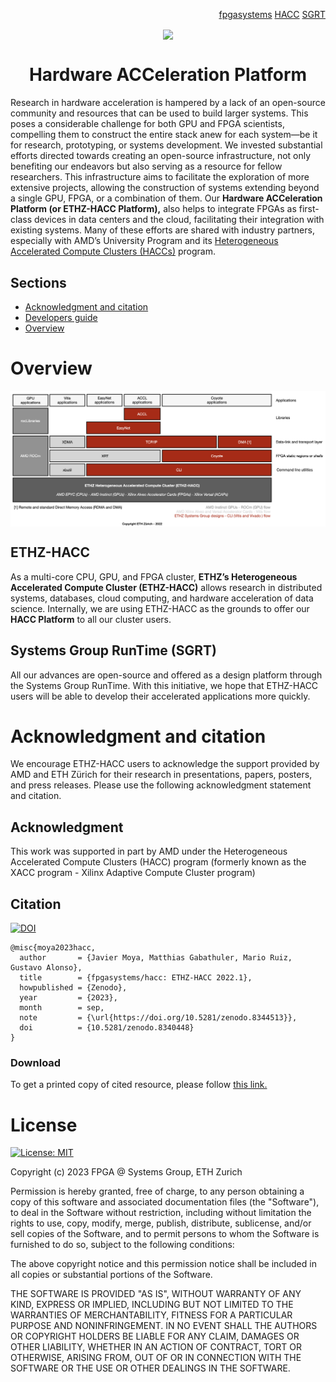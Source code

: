 <!-- <div id="readme" class="Box-body readme blob js-code-block-container">
<article class="markdown-body entry-content p-3 p-md-6" itemprop="text"> -->
<p align="right">
<a href="https://github.com/fpgasystems">fpgasystems</a> <a href="https://github.com/fpgasystems/hacc">HACC</a> <a href="https://github.com/fpgasystems/sgrt">SGRT</a>
</p>

<p align="center">
<img src="https://github.com/fpgasystems/hacc/blob/main/hacc-removebg.png" align="center" width="350">
</p>

<h1 align="center">
  Hardware ACCeleration Platform
</h1>

Research in hardware acceleration is hampered by a lack of an open-source community and resources that can be used to build larger systems. This poses a considerable challenge for both GPU and FPGA scientists, compelling them to construct the entire stack anew for each system—be it for research, prototyping, or systems development. We invested substantial efforts directed towards creating an open-source infrastructure, not only benefiting our endeavors but also serving as a resource for fellow researchers. This infrastructure aims to facilitate the exploration of more extensive projects, allowing the construction of systems extending beyond a single GPU, FPGA, or a combination of them. Our **Hardware ACCeleration Platform (or ETHZ-HACC Platform),** also helps to integrate FPGAs as first-​class devices in data centers and the cloud, facilitating their integration with existing systems. Many of these efforts are shared with industry partners, especially with AMD’s University Program and its <a href="https://www.amd-haccs.io">Heterogeneous Accelerated Compute Clusters (HACCs)</a> program.

## Sections

* [Acknowledgment and citation](#acknowledgment-and-citation)
* [Developers guide](./developers-guide.md#developers-guide)
* [Overview](#overview)

# Overview

<p align="center">
<img src="https://github.com/fpgasystems/hacc-platform/blob/main/hardware-acceleration-platform.png" align="center" width="700">
</p>

## ETHZ-HACC
As a multi-core CPU, GPU, and FPGA cluster, **ETHZ’s Heterogeneous Accelerated Compute Cluster (ETHZ-​HACC)** allows research in distributed systems, databases, cloud computing, and hardware acceleration of data science. Internally, we are using ETHZ-HACC as the grounds to offer our **HACC Platform** to all our cluster users. 

## Systems Group RunTime (SGRT)
All our advances are open-source and offered as a design platform through the Systems Group RunTime. With this initiative, we hope that ETHZ-HACC users will be able to develop their accelerated applications more quickly.

# Acknowledgment and citation

We encourage ETHZ-HACC users to acknowledge the support provided by AMD and ETH Zürich for their research in presentations, papers, posters, and press releases. Please use the following acknowledgment statement and citation.

## Acknowledgment

This work was supported in part by AMD under the Heterogeneous Accelerated Compute Clusters (HACC) program (formerly known as the XACC program - Xilinx Adaptive Compute Cluster program)

## Citation

[![DOI](https://zenodo.org/badge/DOI/10.5281/zenodo.8340448.svg)](https://doi.org/10.5281/zenodo.8340448)

```
@misc{moya2023hacc,
  author       = {Javier Moya, Matthias Gabathuler, Mario Ruiz, Gustavo Alonso},
  title        = {fpgasystems/hacc: ETHZ-HACC 2022.1},
  howpublished = {Zenodo},
  year         = {2023},
  month        = sep,
  note         = {\url{https://doi.org/10.5281/zenodo.8344513}},
  doi          = {10.5281/zenodo.8340448}
}
```

### Download

To get a printed copy of cited resource, please follow [this link.](https://public.3.basecamp.com/p/nEfuexnX55Q1ys7gAUQLjEsN) 

# License

[![License: MIT](https://img.shields.io/badge/License-MIT-yellow.svg)](https://opensource.org/licenses/MIT)

Copyright (c) 2023 FPGA @ Systems Group, ETH Zurich

Permission is hereby granted, free of charge, to any person obtaining a copy
of this software and associated documentation files (the "Software"), to deal
in the Software without restriction, including without limitation the rights
to use, copy, modify, merge, publish, distribute, sublicense, and/or sell
copies of the Software, and to permit persons to whom the Software is
furnished to do so, subject to the following conditions:

The above copyright notice and this permission notice shall be included in all
copies or substantial portions of the Software.

THE SOFTWARE IS PROVIDED "AS IS", WITHOUT WARRANTY OF ANY KIND, EXPRESS OR
IMPLIED, INCLUDING BUT NOT LIMITED TO THE WARRANTIES OF MERCHANTABILITY,
FITNESS FOR A PARTICULAR PURPOSE AND NONINFRINGEMENT. IN NO EVENT SHALL THE
AUTHORS OR COPYRIGHT HOLDERS BE LIABLE FOR ANY CLAIM, DAMAGES OR OTHER
LIABILITY, WHETHER IN AN ACTION OF CONTRACT, TORT OR OTHERWISE, ARISING FROM,
OUT OF OR IN CONNECTION WITH THE SOFTWARE OR THE USE OR OTHER DEALINGS IN THE
SOFTWARE.